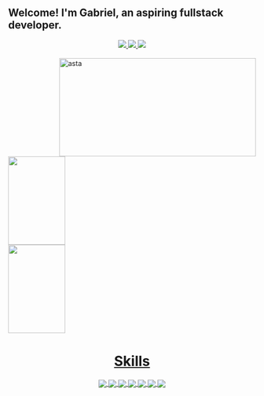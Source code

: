 ## Welcome! I'm Gabriel, an aspiring fullstack developer.

<div align="center">
  <a href="https://www.linkedin.com/in/gabriel2ferreira/" target="_blank"><img src="https://img.shields.io/badge/LinkedIn-0077B5?style=for-the-badge&logo=linkedin&logoColor=white">
  <a href="mailto:gabrielffz15@gmail.com" target="_blank"><img src="https://img.shields.io/badge/Gmail-D14836?style=for-the-badge&logo=gmail&logoColor=white)">
  <a href="https://www.instagram.com/linkomori/" target="_blank"><img src="https://img.shields.io/badge/Instagram-E4405F?style=for-the-badge&logo=instagram&logoColor=white">
</div>
    
  <div>
  <img align="center" alt="asta" height="1" width="1000" style="border-radius:0px;" src="https://64.media.tumblr.com/9450765e9b44d4f9a6e93ccf8ccdff61/4fc0a3bbcd7fccb8-3c/s400x600/021c7745f96e33b1027c244c5ea017e14d9af23b.gif">
</div>
 <br>
 <div>
<img align="right" alt="asta" height="200" width="400" style="border-radius:0px;" src=https://i.pinimg.com/originals/fd/42/7f/fd427f05dab9e401f285497c0287416d.gif>
</div>

<div align="left">
<a href="https://github.com/gabriel1ferreira">
  <img height="180em" width="48%" src="https://github-readme-stats-sigma-five.vercel.app/api?username=gabriel1ferreira&show_icons=true&theme=algolia&include_all_commits=true&count_private=true"/>
  <br>
  <img height="180em" width="48%" src="https://github-readme-stats.vercel.app/api/top-langs/?username=gabrielferreira&layout=compact&langs_count=7&theme=algolia"/>
</div>
<div>
  <img align="center" alt="asta" height="1" width="1000" style="border-radius:0px;" src="https://64.media.tumblr.com/9450765e9b44d4f9a6e93ccf8ccdff61/4fc0a3bbcd7fccb8-3c/s400x600/021c7745f96e33b1027c244c5ea017e14d9af23b.gif">
</div>
 

 <h1 align="center">Skills</h1>

<div align="center">
<img align="center" src="https://img.shields.io/badge/JavaScript-F7DF1E?style=for-the-badge&logo=javascript&logoColor=black"/>
<img align="center" src="https://img.shields.io/badge/TypeScript-007ACC?style=for-the-badge&logo=typescript&logoColor=white" />
<img align="center" src="https://img.shields.io/badge/Python-14354C?style=for-the-badge&logo=python&logoColor=white" />
<img align="center" src="https://img.shields.io/badge/Java-ED8B00?style=for-the-badge&logo=openjdk&logoColor=white">
<img align="center" src="https://img.shields.io/badge/C%2B%2B-00599C?style=for-the-badge&logo=c%2B%2B&logoColor=white" />
<img align="center" src="https://img.shields.io/badge/HTML5-E34F26?style=for-the-badge&logo=html5&logoColor=white" />
<img align="center" src="	https://img.shields.io/badge/CSS3-1572B6?style=for-the-badge&logo=css3&logoColor=white" />
 </div>
